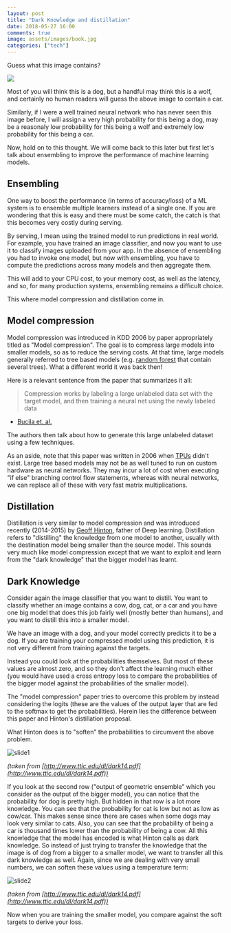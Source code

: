 ```yaml
---
layout: post
title: "Dark Knowledge and distillation"
date: 2018-05-27 16:00
comments: true
image: assets/images/book.jpg
categories: ["tech"]
---
```


Guess what this image contains?

![](https://upload.wikimedia.org/wikipedia/commons/9/9f/Alaskan_Malamute.jpg) 

Most of you will think this is a dog, but a handful may think this is a wolf, and certainly no human readers will guess the above image to contain a car.

Similarly, if I were a well trained neural network who has never seen this image before, I will assign a very high probability for this being a dog, may be a reasonaly low probability for this being a wolf and extremely low probability for this being a car.

Now, hold on to this thought. We will come back to this later but first let's talk about ensembling to improve the performance of machine learning models.

## Ensembling
One way to boost the performance (in terms of accuracy/loss) of a ML system is to ensemble multiple learners instead of a single one. If you are wondering that this is easy and there must be some catch, the catch is that this becomes very costly during serving.

By serving, I mean using the trained model to run predictions in real world. For example, you have trained an image classifier, and now you want to use it to classify images uploaded from your app. In the absence of ensembling you had to invoke one model, but now with ensembling, you have to compute the predictions across many models and then aggregate them.

This will add to your CPU cost, to your memory cost, as well as the latency, and so, for many production systems, ensembling remains a difficult choice.

This where model compression and distillation come in.

## Model compression
Model compression was introduced in KDD 2006 by paper appropriately titled as "Model compression". The goal is to compress large models into smaller models, so as to reduce the serving costs. At that time, large models generally referred to tree based models (e.g. [random forest](https://en.wikipedia.org/wiki/Random_forest) that contain several trees). What a different world it was back then!

Here is a relevant sentence from the paper that summarizes it all:

> Compression works by labeling a large unlabeled data set with the target model, and then training a neural net using the newly labeled data
- [Bucila et. al.](http://www.cs.cornell.edu/~caruana/compression.kdd06.pdf)

The authors then talk about how to generate this large unlabeled dataset using a few techniques.

As an aside, note that this paper was written in 2006 when [TPUs](https://cloud.google.com/tpu/) didn't exist. Large tree based models may not be as well tuned to run on custom hardware as neural networks. They may incur a lot of cost when executing "if else" branching control flow statements, whereas with neural networks, we can replace all of these with very fast matrix multiplications.

## Distillation
Distillation is very similar to model compression and was introduced recently (2014-2015) by [Geoff Hinton](https://en.wikipedia.org/wiki/Geoffrey_Hinton), father of Deep learning. Distillation refers to "distilling" the knowledge from one model to another, usually with the destination model being smaller than the source model. This sounds very much like model compression except that we want to exploit and learn from the "dark knowledge" that the bigger model has learnt.

## Dark Knowledge

Consider again the image classifier that you want to distill. You want to classify whether an image contains a cow, dog, cat, or a car and you have one big model that does this job fairly well (mostly better than humans), and you want to distill this into a smaller model.

We have an image with a dog, and your model correctly predicts it to be a dog. If you are training your compressed model using this prediction, it is not very different from training against the targets.

Instead you could look at the probabilities themselves. But most of these values are almost zero, and so they don't affect the learning much either (you would have used a cross entropy loss to compare the probabilities of the bigger model against the probabilities of the smaller model).

The "model compression" paper tries to overcome this problem by instead considering the logits (these are the values of the output layer that are fed to the softmax to get the probabilities). Herein lies the difference between this paper and Hinton's distillation proposal.

What Hinton does is to "soften" the probabilities to circumvent the above problem.

![slide1](https://photos.smugmug.com/Other/Mindisblown/n-ZCNsj/i-Hb3Qff8/0/4f5f46d5/L/i-Hb3Qff8-L.png)

*(taken from [http://www.ttic.edu/dl/dark14.pdf](http://www.ttic.edu/dl/dark14.pdf))*

If you look at the second row ("output of geometric ensemble" which you consider as the output of the bigger model), you can notice that the probability for dog is pretty high. But hidden in that row is a lot more knowledge. You can see that the probability for cat is low but not as low as cow/car. This makes sense since there are cases when some dogs may look very similar to cats. Also, you can see that the probability of being a car is thousand times lower than the probability of being a cow. All this knowledge that the model has encoded is what Hinton calls as dark knowledge. So instead of just trying to transfer the knowledge that the image is of dog from a bigger to a smaller model, we want to transfer all this dark knowledge as well. Again, since we are dealing with very small numbers, we can soften these values using a temperature term:

![slide2](https://photos.smugmug.com/Other/Mindisblown/n-ZCNsj/i-xb87SXC/0/87f235f2/O/i-xb87SXC.png)

*(taken from [http://www.ttic.edu/dl/dark14.pdf](http://www.ttic.edu/dl/dark14.pdf))*

Now when you are training the smaller model, you compare against the soft targets to derive your loss.